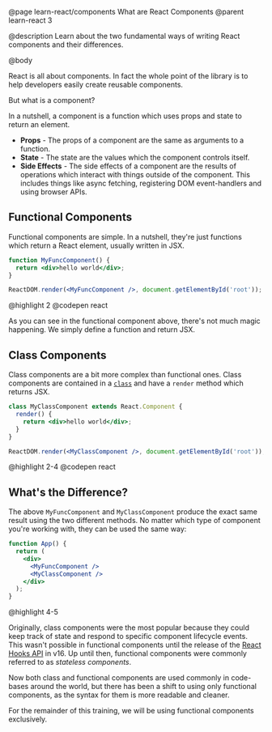 @page learn-react/components What are React Components
@parent learn-react 3

@description Learn about the two fundamental ways of writing React components and their differences.

@body

React is all about components. In fact the whole point of the library is to help developers easily create reusable components.

But what is a component?

In a nutshell, a component is a function which uses props and state to return an element.

- **Props** - The props of a component are the same as arguments to a function.
- **State** - The state are the values which the component controls itself.
- **Side Effects** - The side effects of a component are the results of operations which interact with things outside of the component. This includes things like async fetching, registering DOM event-handlers and using browser APIs.

## Functional Components

Functional components are simple. In a nutshell, they're just functions which return a React element, usually written in JSX.

```jsx
function MyFuncComponent() {
  return <div>hello world</div>;
}

ReactDOM.render(<MyFuncComponent />, document.getElementById('root'));
```

@highlight 2
@codepen react

As you can see in the functional component above, there's not much magic happening. We simply define a function and return JSX.

## Class Components

Class components are a bit more complex than functional ones. Class components are contained in a [`class`](https://developer.mozilla.org/en-US/docs/Web/JavaScript/Reference/Classes) and have a `render` method which returns JSX.

```jsx
class MyClassComponent extends React.Component {
  render() {
    return <div>hello world</div>;
  }
}

ReactDOM.render(<MyClassComponent />, document.getElementById('root'));
```

@highlight 2-4
@codepen react

## What's the Difference?

The above `MyFuncComponent` and `MyClassComponent` produce the exact same result using the two different methods. No matter which type of component you're working with, they can be used the same way:

```jsx
function App() {
  return (
    <div>
      <MyFuncComponent />
      <MyClassComponent />
    </div>
  );
}
```

@highlight 4-5

Originally, class components were the most popular because they could keep track of state and respond to specific component lifecycle events. This wasn't possible in functional components until the release of the [React Hooks API](https://reactjs.org/docs/hooks-reference.html) in v16. Up until then, functional components were commonly referred to as _stateless components_.

Now both class and functional components are used commonly in code-bases around the world, but there has been a shift to using only functional components, as the syntax for them is more readable and cleaner.

For the remainder of this training, we will be using functional components exclusively.
